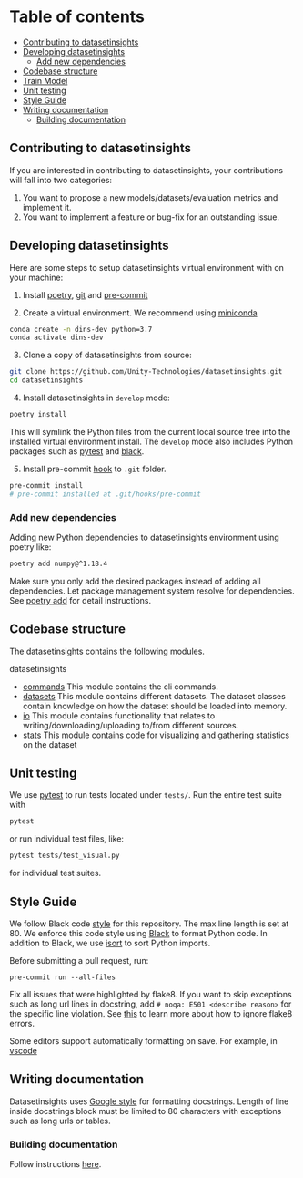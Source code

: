 Table of contents
=================

- [Contributing to datasetinsights](#contributing-to-datasetinsights)
- [Developing datasetinsights](#developing-datasetinsights)
    - [Add new dependencies](#add-new-dependencies)
- [Codebase structure](#codebase-structure)
- [Train Model](#train-model)
- [Unit testing](#unit-testing)
- [Style Guide](#style-guide)
- [Writing documentation](#writing-documentation)
    - [Building documentation](#building-documentation)

## Contributing to datasetinsights

If you are interested in contributing to datasetinsights, your contributions will fall into two categories:

1. You want to propose a new models/datasets/evaluation metrics and implement it.
2. You want to implement a feature or bug-fix for an outstanding issue.

## Developing datasetinsights

Here are some steps to setup datasetinsights virtual environment with on your machine:

1. Install [poetry](https://python-poetry.org/), [git](https://git-scm.com/) and [pre-commit](https://pre-commit.com/)

2. Create a virtual environment. We recommend using [miniconda](https://docs.conda.io/en/latest/miniconda.html)

```bash
conda create -n dins-dev python=3.7
conda activate dins-dev
```

3. Clone a copy of datasetinsights from source:

```bash
git clone https://github.com/Unity-Technologies/datasetinsights.git
cd datasetinsights
```

4. Install datasetinsights in `develop` mode:

```bash
poetry install
```

This will symlink the Python files from the current local source tree into the installed virtual environment install.
The `develop` mode also includes Python packages such as [pytest](https://docs.pytest.org/en/latest/) and [black](https://black.readthedocs.io/en/stable/).

5. Install pre-commit [hook](https://pre-commit.com/#3-install-the-git-hook-scripts) to `.git` folder.

```bash
pre-commit install
# pre-commit installed at .git/hooks/pre-commit
```

### Add new dependencies

Adding new Python dependencies to datasetinsights environment using poetry like:

```bash
poetry add numpy@^1.18.4
```

Make sure you only add the desired packages instead of adding all dependencies.
Let package management system resolve for dependencies.
See [poetry add](https://python-poetry.org/docs/cli/#add) for detail instructions.

## Codebase structure
The datasetinsights contains the following modules.

datasetinsights
*    [commands](datasetinsights/commands)
        This module contains the cli commands.
*    [datasets](datasetinsights/datasets)
        This module contains different datasets.
        The dataset classes contain knowledge on how the
        dataset should be loaded into memory.
*    [io](datasetinsights/io)
        This module contains functionality that relates to
        writing/downloading/uploading to/from different sources.
*    [stats](datasetinsights/stats)
        This module contains code for visualizing and gathering
        statistics on the dataset

## Unit testing

We use [pytest](https://docs.pytest.org/en/latest/) to run tests located under `tests/`. Run the entire test suite with

```bash
pytest
```

or run individual test files, like:

```bash
pytest tests/test_visual.py
```

for individual test suites.

## Style Guide

We follow Black code [style](https://black.readthedocs.io/en/stable/the_black_code_style.html) for this repository.
The max line length is set at 80.
We enforce this code style using [Black](https://black.readthedocs.io/en/stable/) to format Python code.
In addition to Black, we use [isort](https://github.com/timothycrosley/isort) to sort Python imports.

Before submitting a pull request, run:

```
pre-commit run --all-files
```

Fix all issues that were highlighted by flake8. If you want to skip exceptions such as long url lines in docstring, add `# noqa: E501 <describe reason>` for the specific line violation. See [this](https://flake8.pycqa.org/en/3.1.1/user/ignoring-errors.html) to learn more about how to ignore flake8 errors.

Some editors support automatically formatting on save. For example, in [vscode](https://code.visualstudio.com/docs/python/editing#_formatting)

## Writing documentation

Datasetinsights uses [Google style](http://sphinxcontrib-napoleon.readthedocs.io/en/latest/example_google.html) for formatting docstrings.
Length of line inside docstrings block must be limited to 80 characters with exceptions such as long urls or tables.

### Building documentation

Follow instructions [here](docs/README.md).
